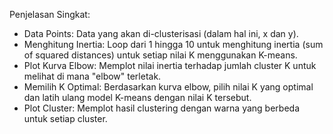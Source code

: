 Penjelasan Singkat:
- Data Points: Data yang akan di-clusterisasi (dalam hal ini, x dan y).
- Menghitung Inertia: Loop dari 1 hingga 10 untuk menghitung inertia (sum of squared distances) untuk setiap nilai K menggunakan K-means.
- Plot Kurva Elbow: Memplot nilai inertia terhadap jumlah cluster K untuk melihat di mana "elbow" terletak.
- Memilih K Optimal: Berdasarkan kurva elbow, pilih nilai K yang optimal dan latih ulang model K-means dengan nilai K tersebut.
- Plot Cluster: Memplot hasil clustering dengan warna yang berbeda untuk setiap cluster.
